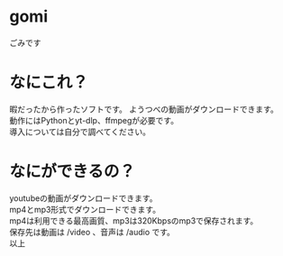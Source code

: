 # gomi
ごみです
# なにこれ？
暇だったから作ったソフトです。
ようつべの動画がダウンロードできます。  
動作にはPythonとyt-dlp、ffmpegが必要です。  
導入については自分で調べてください。  
# なにができるの？
youtubeの動画がダウンロードできます。  
mp4とmp3形式でダウンロードできます。  
mp4は利用できる最高画質、mp3は320Kbpsのmp3で保存されます。  
保存先は動画は /video 、音声は /audio です。  
以上
